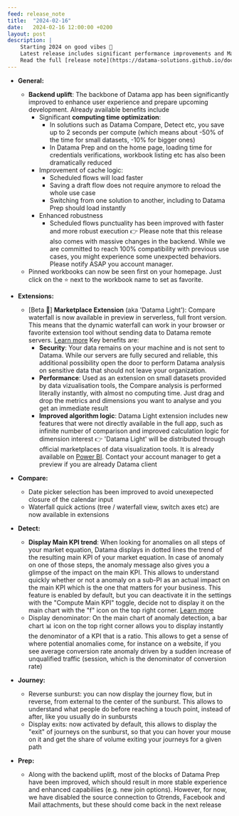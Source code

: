 ```yaml
---
feed: release_note
title:  "2024-02-16"
date:   2024-02-16 12:00:00 +0200
layout: post
description: |
    Starting 2024 on good vibes 🎉
    Latest release includes significant performance improvements and Main KPI display in anomaly detection, among other exciting things
    Read the full [release note](https://datama-solutions.github.io/docs/release.html) to learn more!
---
```


* **General:**
    * **Backend uplift**: The backbone of Datama app has been significantly improved to enhance user experience and prepare upcoming development. 
    Already available benefits include
        * Significant **computing time optimization**: 
            * In solutions such as Datama Compare, Detect etc, you save up to 2 seconds per compute (which means about -50% of the time for small datasets, -10% for bigger ones)
            * In Datama Prep and on the home page, loading time for credentials verifications, workbook listing etc has also been dramatically reduced
        * Improvement of cache logic:
            * Scheduled flows will load faster
            * Saving a draft flow does not require anymore to reload the whole use case
            * Switching from one solution to another, including to Datama Prep should load instantly
        * Enhanced robustness
            * Scheduled flows punctuality has been improved with faster and more robust execution
    👉 Please note that this release also comes with massive changes in the backend. While we are committed to reach 100% compatibility with previous use cases, you might 
    experience some unexpected behaviors. Please notify ASAP you account manager.
    * Pinned workbooks can now be seen first on your homepage. Just click on the ⭐ next to the workbook name to set as favorite. 

* **Extensions:**
    * [Beta 🧪] **Marketplace Extension** (aka 'Datama Light'): Compare waterfall is now available in preview in serverless, full front version. This means that the dynamic waterfall can work in your browser or favorite extension tool without sending data to Datama remote servers. [Learn more]({{site.url}}/{{site.baseurl}}/extensions/index.html)
    Key benefits are:
        * **Security**: Your data remains on your machine and is not sent to Datama. While our servers are fully secured and reliable, this additional possibility open the door to perform Datama analysis on sensitive data that should not leave your organization. 
        * **Performance**: Used as an extension on small datasets provided by data vizualisation tools, the Compare analysis is performed literally instantly, with almost no computing time. Just drag and drop the metrics and dimensions you want to analyse and you get an immediate result
        * **Improved algorithm logic**: Datama Light extension includes new features that were not directly available in the full app, such as infinite number of comparison and improved calculation logic for dimension interest
    👉 'Datama Light' will be distributed through official marketplaces of data visualization tools. It is already available on [Power BI](https://appsource.microsoft.com/en-us/product/power-bi-visuals/datama1591255760056.datama-light-compare?tab=Overview). Contact your account manager to get a preview if you are already Datama client
    
* **Compare:**
    * Date picker selection has been improved to avoid unexepected closure of the calendar input
    * Waterfall quick actions (tree / waterfall view, switch axes etc) are now available in extensions

* **Detect:**
    * **Display Main KPI trend**: When looking for anomalies on all steps of your market equation, Datama displays in dotted lines the trend of the resulting main KPI of your market equation. In case of anomaly on one of those steps, the anomaly message also gives you a glimpse of the impact on the main KPI. This allows to understand quickly whether or not a anomaly on a sub-PI as an actual impact on the main KPI which is the one that matters for your business. 
    This feature is enabled by default, but you can deactivate it in the settings with the "Compute Main KPI" toggle, decide not to display it on the main chart with the "f" icon on the top right corner. [Learn more]({{site.url}}/{{site.baseurl}}/core_app/new/detect/settings.html#display-Main-KPI-impact)
    * Display denominator: On the main chart of anomaly detection, a bar chart 📊 icon on the top right corner allows you to display instantly the denominator of a KPI that is a ratio. This allows to get a sense of where potential anomalies come, for instance on a website, if you see average conversion rate anomaly driven by a sudden increase of unqualified traffic (session, which is the denominator of conversion rate)

* **Journey:**
    * Reverse sunburst: you can now display the journey flow, but in reverse, from external to the center of the sunburst. This allows to understand what people do before reaching a touch point, instead of after, like you usually do in sunbursts 
    * Display exits: now activated by default, this allows to display the "exit" of journeys on the sunburst, so that you can hover your mouse on it and get the share of volume exiting your journeys for a given path

* **Prep:**
    * Along with the backend uplift, most of the blocks of Datama Prep have been improved, which should result in more stable experience and enhanced capabiliies (e.g. new join options). However, for now, we have disabled the source connection to Gtrends, Facebook and Mail attachments, but these should come back in the next release
